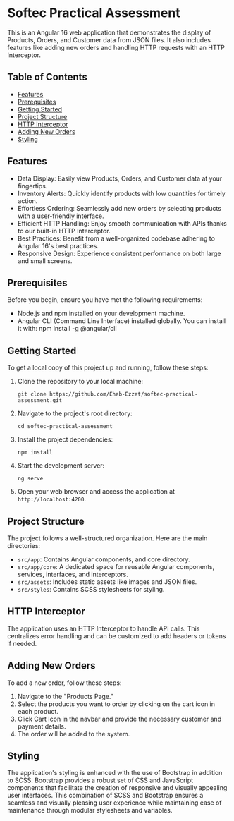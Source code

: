 # Softec Practical Assessment

This is an Angular 16 web application that demonstrates the display of Products, Orders, and Customer data from JSON files. It also includes features like adding new orders and handling HTTP requests with an HTTP Interceptor.

## Table of Contents

- [Features](#features)
- [Prerequisites](#prerequisites)
- [Getting Started](#getting-started)
- [Project Structure](#project-structure)
- [HTTP Interceptor](#http-interceptor)
- [Adding New Orders](#adding-new-orders)
- [Styling](#styling)

## Features

- Data Display: Easily view Products, Orders, and Customer data at your fingertips.
- Inventory Alerts: Quickly identify products with low quantities for timely action.
- Effortless Ordering: Seamlessly add new orders by selecting products with a user-friendly interface.
- Efficient HTTP Handling: Enjoy smooth communication with APIs thanks to our built-in HTTP Interceptor.
- Best Practices: Benefit from a well-organized codebase adhering to Angular 16's best practices.
- Responsive Design: Experience consistent performance on both large and small screens.

## Prerequisites

Before you begin, ensure you have met the following requirements:

- Node.js and npm installed on your development machine.
- Angular CLI (Command Line Interface) installed globally. You can install it with:
  npm install -g @angular/cli

## Getting Started

To get a local copy of this project up and running, follow these steps:

1. Clone the repository to your local machine:

       git clone https://github.com/Ehab-Ezzat/softec-practical-assessment.git

2. Navigate to the project's root directory:

       cd softec-practical-assessment

3. Install the project dependencies:

       npm install

4. Start the development server:

       ng serve

5. Open your web browser and access the application at `http://localhost:4200`.

## Project Structure

The project follows a well-structured organization. Here are the main directories:

- `src/app`: Contains Angular components, and core directory.
- `src/app/core`: A dedicated space for reusable Angular components, services, interfaces, and interceptors.
- `src/assets`: Includes static assets like images and JSON files.
- `src/styles`: Contains SCSS stylesheets for styling.

## HTTP Interceptor

The application uses an HTTP Interceptor to handle API calls. This centralizes error handling and can be customized to add headers or tokens if needed.

## Adding New Orders

To add a new order, follow these steps:

1. Navigate to the "Products Page."
2. Select the products you want to order by clicking on the cart icon in each product.
3. Click Cart Icon in the navbar and provide the necessary customer and payment details.
4. The order will be added to the system.

## Styling

The application's styling is enhanced with the use of Bootstrap in addition to SCSS. Bootstrap provides a robust set of CSS and JavaScript components that facilitate the creation of responsive and visually appealing user interfaces. This combination of SCSS and Bootstrap ensures a seamless and visually pleasing user experience while maintaining ease of maintenance through modular stylesheets and variables.
